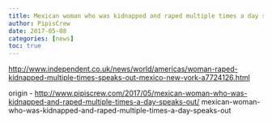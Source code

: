 ```yaml
---
title: Mexican woman who was kidnapped and raped multiple times a day speaks out
author: PipisCrew
date: 2017-05-08
categories: [news]
toc: true
---
```


http://www.independent.co.uk/news/world/americas/woman-raped-kidnapped-multiple-times-speaks-out-mexico-new-york-a7724126.html

origin - http://www.pipiscrew.com/2017/05/mexican-woman-who-was-kidnapped-and-raped-multiple-times-a-day-speaks-out/ mexican-woman-who-was-kidnapped-and-raped-multiple-times-a-day-speaks-out